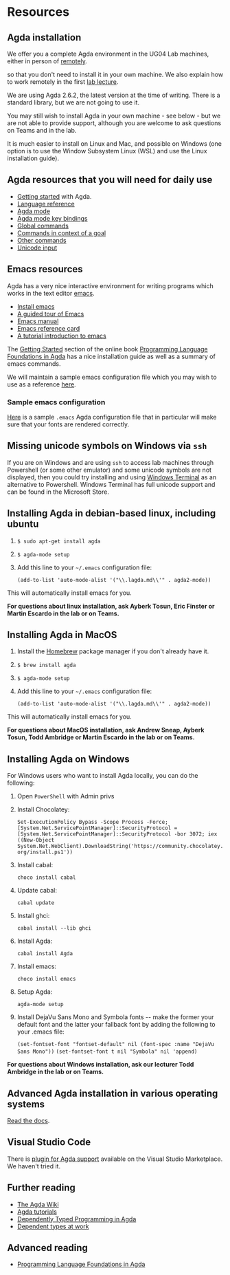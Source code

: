 # Resources

## Agda installation

We offer you a complete Agda environment in the UG04 Lab machines, either in person of [remotely](remote-lab.md).

so that you don't need to install it in your own machine. We also explain how to work remotely in the first [lab lecture](/files/LectureNotes/files/lab1.lagda.md).

We are using Agda 2.6.2, the latest version at the time of writing. There is a standard library, but we are not going to use it.

You may still wish to install Agda in your own machine - see below - but we are not able to provide support, although you are welcome to ask questions on Teams and in the lab.

It is much easier to install on Linux and Mac, and possible on Windows (one option is to use the Window Subsystem Linux (WSL) and use the Linux installation guide).

## Agda resources that you will need for daily use

 * [Getting started](https://agda.readthedocs.io/en/latest/getting-started/index.html) with Agda.
 * [Language reference](https://agda.readthedocs.io/en/latest/language/index.html)
 * [Agda mode](https://agda.readthedocs.io/en/latest/tools/emacs-mode.html)
 * [Agda mode key bindings](https://agda.readthedocs.io/en/latest/tools/emacs-mode.html#keybindings)
 * [Global commands](https://agda.readthedocs.io/en/latest/tools/emacs-mode.html#global-commands)
 * [Commands in context of a goal](https://agda.readthedocs.io/en/latest/tools/emacs-mode.html#commands-in-context-of-a-goal)
 * [Other commands](https://agda.readthedocs.io/en/latest/tools/emacs-mode.html#other-commands)
 * [Unicode input](https://agda.readthedocs.io/en/latest/tools/emacs-mode.html#unicode-input)

## Emacs resources

Agda has a very nice interactive environment for writing programs which works in the text editor [emacs](http://www.gnu.org/software/emacs/).

 * [Install emacs](https://www.gnu.org/software/emacs/download.html)
 * [A guided tour of Emacs](https://www.gnu.org/software/emacs/tour/index.html)
 * [Emacs manual](https://www.gnu.org/software/emacs/manual/html_node/emacs/index.html)
 * [Emacs reference card](https://www.gnu.org/software/emacs/refcards/pdf/refcard.pdf)
 * [A tutorial introduction to emacs](https://www2.lib.uchicago.edu/keith/tcl-course/emacs-tutorial.html)

The [Getting Started](https://plfa.github.io/GettingStarted/) section of the online book
[Programming Language Foundations in Agda](https://plfa.github.io/) has a nice installation guide as well as a summary of emacs commands.

We will maintain a sample emacs configuration file which you may wish to use as a reference [here](https://git.cs.bham.ac.uk/mhe/afp-learning/-/blob/main/files/Resources/sample.emacs).

### Sample emacs configuration

[Here](sample.emacs) is a sample `.emacs` Agda configuration file that in particular will make sure that your fonts are rendered correctly.

## Missing unicode symbols on Windows via `ssh`

If you are on Windows and are using `ssh` to access lab machines through Powershell (or some other emulator) and some unicode symbols are not displayed, then you could try installing and using [Windows Terminal](https://www.microsoft.com/en-us/p/windows-terminal/9n0dx20hk701?activetab=pivot:overviewtab) as an alternative to Powershell. Windows Terminal has full unicode support and can be found in the Microsoft Store.

## Installing Agda in debian-based linux, including ubuntu

1. `$ sudo apt-get install agda`

1. `$ agda-mode setup`

1. Add this line to your `~/.emacs` configuration file:

   `(add-to-list 'auto-mode-alist '("\\.lagda.md\\'" . agda2-mode))`

This will automatically install emacs for you.

**For questions about linux installation, ask Ayberk Tosun, Eric Finster or Martin Escardo in the lab or on Teams.**


## Installing Agda in MacOS

1. Install the [Homebrew](https://brew.sh/) package manager if you don't already have it.

1. `$ brew install agda`

1. `$ agda-mode setup`

1. Add this line to your `~/.emacs` configuration file:

   `(add-to-list 'auto-mode-alist '("\\.lagda.md\\'" . agda2-mode))`

This will automatically install emacs for you.

**For questions about MacOS installation, ask Andrew Sneap, Ayberk Tosun, Todd Ambridge or Martin Escardo in the lab or on Teams.**

## Installing Agda on Windows

For Windows users who want to install Agda locally, you can do the following:

1. Open `PowerShell` with Admin privs

1. Install Chocolatey:

   `Set-ExecutionPolicy Bypass -Scope Process -Force; [System.Net.ServicePointManager]::SecurityProtocol = [System.Net.ServicePointManager]::SecurityProtocol -bor 3072; iex ((New-Object System.Net.WebClient).DownloadString('https://community.chocolatey.org/install.ps1'))`

1. Install cabal:

   `choco install cabal`

1. Update cabal:

   `cabal update`

1. Install ghci:

   `cabal install --lib ghci`

1. Install Agda:

   `cabal install Agda`

1. Install emacs:

   `choco install emacs`

1. Setup Agda:

   `agda-mode setup`

1. Install DejaVu Sans Mono and Symbola fonts -- make the former your default font and the latter your fallback font by adding the following to your .emacs file:

   `(set-fontset-font "fontset-default" nil (font-spec :name "DejaVu Sans Mono"))`
   `(set-fontset-font t nil "Symbola" nil 'append)`

**For questions about Windows installation, ask our lecturer Todd Ambridge in the lab or on Teams.**

## Advanced Agda installation in various operating systems

[Read the docs](https://agda.readthedocs.io/en/latest/getting-started/installation.html).

## Visual Studio Code

There is [plugin for Agda support](https://marketplace.visualstudio.com/items?itemName=banacorn.agda-mode) available on the Visual Studio Marketplace. We haven't tried it.

## Further reading

 * [The Agda Wiki](https://wiki.portal.chalmers.se/agda/pmwiki.php)
 * [Agda tutorials](https://wiki.portal.chalmers.se/agda/Main/Othertutorials)
 * [Dependently Typed Programming in Agda](http://www.cse.chalmers.se/~ulfn/papers/afp08/tutorial.pdf)
 * [Dependent types at work](http://www.cse.chalmers.se/~peterd/papers/DependentTypesAtWork.pdf)

## Advanced reading

 * [Programming Language Foundations in Agda](https://plfa.github.io/)
